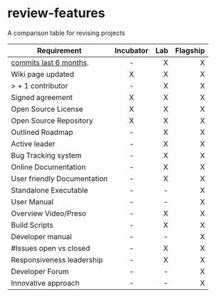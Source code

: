 # review-features
A comparison table for revising projects

| Requirement   |      Incubator     |  Lab | Flagship |
|---------------|:------------------:|-----:|---------:|
| [commits last 6 months](Commits_6_months.md).|  - | X | X |
| Wiki page updated | X | X | X |
| > + 1 contributor | - | X | X |
| Signed agreement  | X | X | X |
| Open Source License | X | X | X |
| Open Source Repository  | X | X | X |
| Outlined Roadmap  | - | X | X |
| Active leader  | - | X | X |
| Bug Tracking system  | - | X | X |
| Online Documentation  | - | X | X |
| User friendly Documentation  | - | X | X |
| Standalone Executable  | - | - | X |
| User Manual  | - | - | X |
| Overview Video/Preso  | - | X | X |
| Build Scripts  | - | X | X |
| Developer manual  | - | - | X |
| #Issues open vs closed  | - | X | X |
| Responsiveness leadership  | - | X | X |
| Developer Forum  | - | - | X |
| Innovative approach  | - | - | X |
